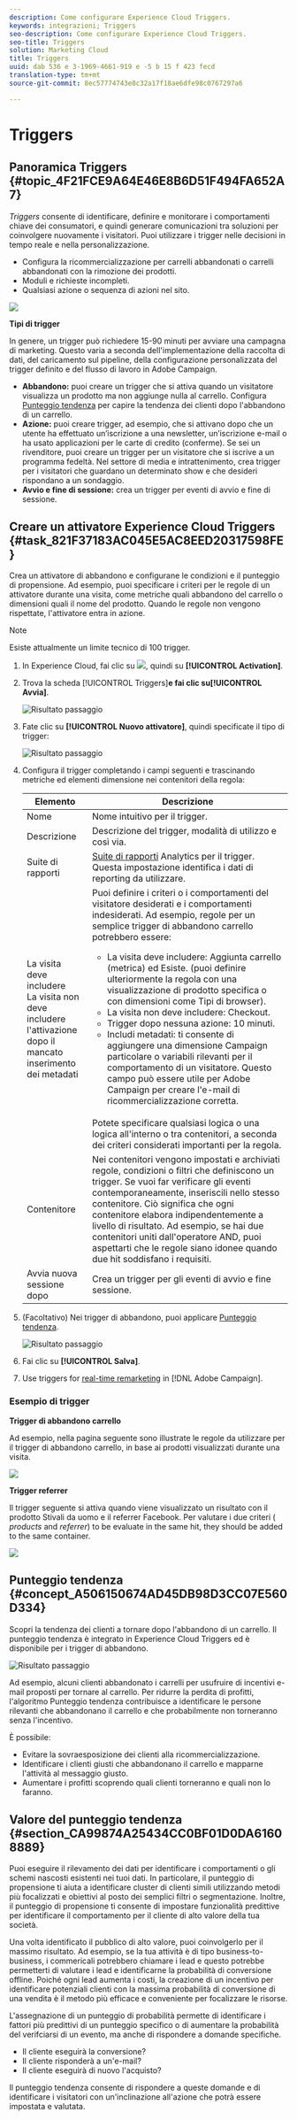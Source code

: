 ```yaml
---
description: Come configurare Experience Cloud Triggers.
keywords: integrazioni; Triggers
seo-description: Come configurare Experience Cloud Triggers.
seo-title: Triggers
solution: Marketing Cloud
title: Triggers
uuid: dab 536 e 3-1969-4661-919 e -5 b 15 f 423 fecd
translation-type: tm+mt
source-git-commit: 8ec57774743e8c32a17f18ae6dfe98c0767297a6

---
```



# Triggers

## Panoramica Triggers {#topic_4F21FCE9A64E46E8B6D51F494FA652A7}

*Triggers* consente di identificare, definire e monitorare i comportamenti chiave dei consumatori, e quindi generare comunicazioni tra soluzioni per coinvolgere nuovamente i visitatori. Puoi utilizzare i trigger nelle decisioni in tempo reale e nella personalizzazione. 

* Configura la ricommercializzazione per carrelli abbandonati o carrelli abbandonati con la rimozione dei prodotti.
* Moduli e richieste incompleti.
* Qualsiasi azione o sequenza di azioni nel sito.

![](assets/trigger-abandonment-2.png)

**Tipi di trigger** 

In genere, un trigger può richiedere 15-90 minuti per avviare una campagna di marketing. Questo varia a seconda dell&#39;implementazione della raccolta di dati, del caricamento sul pipeline, della configurazione personalizzata del trigger definito e del flusso di lavoro in Adobe Campaign.

* **Abbandono:** puoi creare un trigger che si attiva quando un visitatore visualizza un prodotto ma non aggiunge nulla al carrello. Configura [Punteggio tendenza](../activation/triggers.md#concept_A506150674AD45DB98D3CC07E560D334) per capire la tendenza dei clienti dopo l&#39;abbandono di un carrello.
* **Azione:** puoi creare trigger, ad esempio, che si attivano dopo che un utente ha effettuato un’iscrizione a una newsletter, un’iscrizione e-mail o ha usato applicazioni per le carte di credito (conferme). Se sei un rivenditore, puoi creare un trigger per un visitatore che si iscrive a un programma fedeltà. Nel settore di media e intrattenimento, crea trigger per i visitatori che guardano un determinato show e che desideri rispondano a un sondaggio.
* **Avvio e fine di sessione:** crea un trigger per eventi di avvio e fine di sessione.

## Creare un attivatore Experience Cloud Triggers {#task_821F37183AC045E5AC8EED20317598FE}

Crea un attivatore di abbandono e configurane le condizioni e il punteggio di propensione. Ad esempio, puoi specificare i criteri per le regole di un attivatore durante una visita, come metriche quali abbandono del carrello o dimensioni quali il nome del prodotto. Quando le regole non vengono rispettate, l&#39;attivatore entra in azione.

<!-- t_create-trigger.xml -->

>[!NOTE]
>
>Esiste attualmente un limite tecnico di 100 trigger.

1. In Experience Cloud, fai clic su ![](assets/menu-icon.png), quindi su **[!UICONTROL Activation]**.
1. Trova la scheda [!UICONTROL Triggers]**e fai clic su[!UICONTROL Avvia]**.

   ![Risultato passaggio](assets/activation-triggers.png)

1. Fate clic su **[!UICONTROL Nuovo attivatore]**, quindi specificate il tipo di trigger:

   ![Risultato passaggio](assets/add-trigger.png)

1. Configura il trigger completando i campi seguenti e trascinando metriche ed elementi dimensione nei contenitori della regola:

   | Elemento | Descrizione |
   |--- |--- |
   | Nome | Nome intuitivo per il trigger. |
   | Descrizione | Descrizione del trigger, modalità di utilizzo e così via. |
   | Suite di rapporti | [Suite di rapporti](https://marketing.adobe.com/resources/help/en_US/analytics/getting-started/report-suites.html) Analytics per il trigger. Questa impostazione identifica i dati di reporting da utilizzare. |
   | La visita deve includere<br>La visita non deve includere l&#39;attivazione<br>dopo il mancato inserimento<br>dei metadati | Puoi definire i criteri o i comportamenti del visitatore desiderati e i comportamenti indesiderati.  Ad esempio, regole per un semplice trigger di abbandono carrello potrebbero essere:<ul><li>La visita deve includere: Aggiunta carrello (metrica) ed Esiste. (puoi definire ulteriormente la regola con una visualizzazione di prodotto specifica o con dimensioni come Tipi di browser).</li><li>La visita non deve includere: Checkout.</li><li>Trigger dopo nessuna azione: 10 minuti.</li><li>Includi metadati: ti consente di aggiungere una dimensione Campaign particolare o variabili rilevanti per il comportamento di un visitatore. Questo campo può essere utile per Adobe Campaign per creare l&#39;e-mail di ricommercializzazione corretta.</li></ul><br>Potete specificare qualsiasi logica o una logica all&#39;interno o tra contenitori, a seconda dei criteri considerati importanti per la regola. |
   | Contenitore | Nei contenitori vengono impostati e archiviati regole, condizioni o filtri che definiscono un trigger. Se vuoi far verificare gli eventi contemporaneamente, inseriscili nello stesso contenitore. Ciò significa che ogni contenitore elabora indipendentemente a livello di risultato.  Ad esempio, se hai due contenitori uniti dall&#39;operatore AND, puoi aspettarti che le regole siano idonee quando due hit soddisfano i requisiti. |
   | Avvia nuova sessione dopo | Crea un trigger per gli eventi di avvio e fine sessione. |

1. (Facoltativo) Nei trigger di abbandono, puoi applicare [Punteggio tendenza](../activation/triggers.md#concept_A506150674AD45DB98D3CC07E560D334).

   ![Risultato passaggio](assets/propensity-scoring.png)

1. Fai clic su **[!UICONTROL Salva]**.
1. Use triggers for [real-time remarketing](https://docs.campaign.adobe.com/doc/standard/en/EMA_Transactional_messaging_Marketing_Cloud_Triggers.html) in [!DNL Adobe Campaign].

### Esempio di trigger

**Trigger di abbandono carrello**

Ad esempio, nella pagina seguente sono illustrate le regole da utilizzare per il trigger di abbandono carrello, in base ai prodotti visualizzati durante una visita.

![](assets/abandonment-trigger.png)

**Trigger referrer**

Il trigger seguente si attiva quando viene visualizzato un risultato con il prodotto Stivali da uomo e il referrer Facebook. Per valutare i due criteri ( *products* and *referrer*) to be evaluate in the same hit, they should be added to the same container.

![](assets/fb-boots-promo.png)

## Punteggio tendenza {#concept_A506150674AD45DB98D3CC07E560D334}

<!-- propensity-scoring.xml -->

Scopri la tendenza dei clienti a tornare dopo l&#39;abbandono di un carrello. Il punteggio tendenza è integrato in Experience Cloud Triggers ed è disponibile per i trigger di abbandono.

![Risultato passaggio](assets/propensity-scoring.png)

Ad esempio, alcuni clienti abbandonato i carrelli per usufruire di incentivi e-mail proposti per tornare al carrello. Per ridurre la perdita di profitti, l&#39;algoritmo Punteggio tendenza contribuisce a identificare le persone rilevanti che abbandonano il carrello e che probabilmente non torneranno senza l&#39;incentivo.

È possibile:

* Evitare la sovraesposizione dei clienti alla ricommercializzazione.
* Identificare i clienti giusti che abbandonano il carrello e mapparne l&#39;attività al messaggio giusto.
* Aumentare i profitti scoprendo quali clienti torneranno e quali non lo faranno.

## Valore del punteggio tendenza {#section_CA99874A25434CC0BF01D0DA61608889}

Puoi eseguire il rilevamento dei dati per identificare i comportamenti o gli schemi nascosti esistenti nei tuoi dati. In particolare, il punteggio di propensione ti aiuta a identificare cluster di clienti simili utilizzando metodi più focalizzati e obiettivi al posto dei semplici filtri o segmentazione. Inoltre, il punteggio di propensione ti consente di impostare funzionalità predittive per identificare il comportamento per il cliente di alto valore della tua società.

Una volta identificato il pubblico di alto valore, puoi coinvolgerlo per il massimo risultato. Ad esempio, se la tua attività è di tipo business-to-business, i commericali potrebbero chiamare i lead e questo potrebbe permetterti di valutare i lead e identificarne la probabilità di conversione offline. Poiché ogni lead aumenta i costi, la creazione di un incentivo per identificare potenziali clienti con la massima probabilità di conversione di una vendita è il metodo più efficace e conveniente per focalizzare le risorse.

L&#39;assegnazione di un punteggio di probabilità permette di identificare i fattori più predittivi di un punteggio specifico o di aumentare la probabilità del verifciarsi di un evento, ma anche di rispondere a domande specifiche.

* Il cliente eseguirà la conversione?
* Il cliente risponderà a un&#39;e-mail?
* Il cliente eseguirà di nuovo l&#39;acquisto?

Il punteggio tendenza consente di rispondere a queste domande e di identificare i visitatori con un&#39;inclinazione all&#39;azione che potrà essere impostata e valutata.
